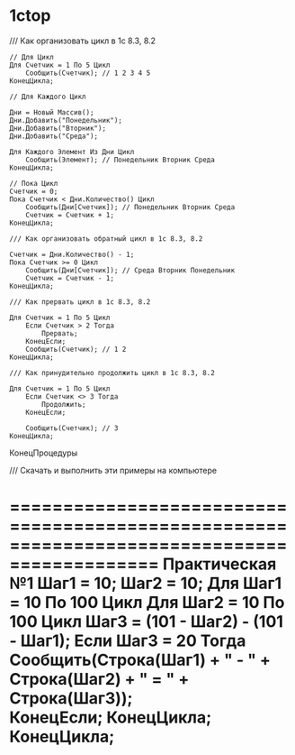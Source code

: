 # 1ctop
  /// Как организовать цикл в 1с 8.3, 8.2
 
    // Для Цикл
    Для Счетчик = 1 По 5 Цикл
        Сообщить(Счетчик); // 1 2 3 4 5
    КонецЦикла;
 
    // Для Каждого Цикл
 
    Дни = Новый Массив();
    Дни.Добавить("Понедельник");
    Дни.Добавить("Вторник");
    Дни.Добавить("Среда");
 
    Для Каждого Элемент Из Дни Цикл
        Сообщить(Элемент); // Понедельник Вторник Среда
    КонецЦикла;
 
    // Пока Цикл
    Счетчик = 0;
    Пока Счетчик < Дни.Количество() Цикл        
        Сообщить(Дни[Счетчик]); // Понедельник Вторник Среда
        Счетчик = Счетчик + 1;     
    КонецЦикла;     
 
    /// Как организовать обратный цикл в 1с 8.3, 8.2     
 
    Счетчик = Дни.Количество() - 1;     
    Пока Счетчик >= 0 Цикл
        Сообщить(Дни[Счетчик]); // Среда Вторник Понедельник
        Счетчик = Счетчик - 1;
    КонецЦикла;
 
    /// Как прервать цикл в 1с 8.3, 8.2
 
    Для Счетчик = 1 По 5 Цикл
        Если Счетчик > 2 Тогда
            Прервать;
        КонецЕсли;
        Сообщить(Счетчик); // 1 2
    КонецЦикла;
 
    /// Как принудительно продолжить цикл в 1с 8.3, 8.2
 
    Для Счетчик = 1 По 5 Цикл
        Если Счетчик <> 3 Тогда
            Продолжить;
        КонецЕсли;
 
        Сообщить(Счетчик); // 3
    КонецЦикла;   
 
КонецПроцедуры
 
/// Скачать и выполнить эти примеры на компьютере

============================================================================================
Практическая №1
Шаг1 = 10;
Шаг2 = 10;
Для Шаг1 = 10 По 100 Цикл
	Для Шаг2 = 10 По 100 Цикл
		Шаг3 = (101 - Шаг2) - (101 - Шаг1);
		Если Шаг3 = 20 Тогда          
			Сообщить(Строка(Шаг1) + " - " + Строка(Шаг2) + " = " + Строка(Шаг3));			
		КонецЕсли;
	КонецЦикла;
КонецЦикла;
==============================================================================================
